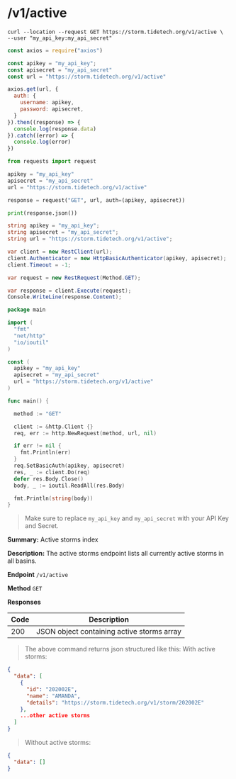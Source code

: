 # /v1/active

```shell
curl --location --request GET https://storm.tidetech.org/v1/active \
--user "my_api_key:my_api_secret"
```

```javascript
const axios = require("axios")

const apikey = "my_api_key";
const apisecret = "my_api_secret"
const url = "https://storm.tidetech.org/v1/active"

axios.get(url, {
  auth: {
    username: apikey,
    password: apisecret,
  }
}).then((response) => {
  console.log(response.data)
}).catch((error) => {
  console.log(error)
})
```

```python
from requests import request

apikey = "my_api_key"
apisecret = "my_api_secret"
url = "https://storm.tidetech.org/v1/active"

response = request("GET", url, auth=(apikey, apisecret))

print(response.json())
```

```csharp
string apikey = "my_api_key";
string apisecret = "my_api_secret";
string url = "https://storm.tidetech.org/v1/active";

var client = new RestClient(url);
client.Authenticator = new HttpBasicAuthenticator(apikey, apisecret);
client.Timeout = -1;

var request = new RestRequest(Method.GET);

var response = client.Execute(request);
Console.WriteLine(response.Content);
```

```go
package main

import (
  "fmt"
  "net/http"
  "io/ioutil"
)

const (
  apikey = "my_api_key"
  apisecret = "my_api_secret"
  url = "https://storm.tidetech.org/v1/active"
)

func main() {

  method := "GET"

  client := &http.Client {}
  req, err := http.NewRequest(method, url, nil)

  if err != nil {
    fmt.Println(err)
  }
  req.SetBasicAuth(apikey, apisecret)
  res, _ := client.Do(req)
  defer res.Body.Close()
  body, _ := ioutil.ReadAll(res.Body)

  fmt.Println(string(body))
}
```

> Make sure to replace `my_api_key` and `my_api_secret` with your API Key and Secret.


**Summary:** Active storms index

**Description:** The active storms endpoint lists all currently active storms in all basins.

**Endpoint** `/v1/active`

**Method** `GET`


**Responses**

| Code | Description |
| ---- | ----------- |
| 200 | JSON object containing active storms array |


> The above command returns json structured like this:
> With active storms:

```json
{
  "data": [
    {
      "id": "202002E",
      "name": "AMANDA",
      "details": "https://storm.tidetech.org/v1/storm/202002E"
    },
    ...other active storms
  ]
}
```

> Without active storms:
```json
{
  "data": []
}
```